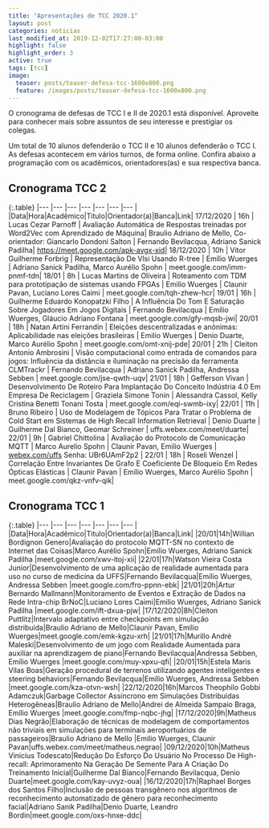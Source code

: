 ```yaml
---
title: "Apresentações de TCC 2020.1"
layout: post
categories: noticias
last_modified_at: 2019-12-02T17:27:00-03:00
highlight: false
highlight_order: 3
active: true
tags: [tcc]
image:
  teaser: posts/teaser-defesa-tcc-1600x800.png
  feature: /images/posts/teaser-defesa-tcc-1600x800.png
---
```


O cronograma de defesas de TCC I e II de 2020.1 está disponível. Aproveite para conhecer mais sobre assuntos de seu interesse e prestigiar os colegas.

Um total de 10 alunos defenderão o TCC II e 10 alunos defenderão o TCC I. As defesas acontecem em vários turnos, de forma online. Confira abaixo a programação com os acadêmicos, orientadores(as) e sua respectiva banca.

## Cronograma TCC 2

{:.table}
|--- |--- |--- |--- |--- |--- |--- |
|Data|Hora|Acadêmico|Titulo|Orientador(a)|Banca|Link|
17/12/2020 | 16h | Lucas Cezar Parnoff | Avaliação Automática de Respostas treinadas por Word2Vec com Aprendizado de Máquina| Braulio Adriano de Mello, Co-orientador: Giancarlo Dondoni Salton | Fernando Bevilacqua, Adriano Sanick Padilha| https://meet.google.com/apk-avgx-xid|
18/12/2020 | 10h | Vitor Guilherme Forbrig | Representação De Vlsi Usando R-tree | Emílio Wuerges | Adriano Sanick Padilha, Marco Aurélio Spohn | meet.google.com/imm-pnmf-tdn|
18/01 | 8h | Lucas Martins de Oliveira | Roteamento com TDM para prototipação de sistemas usando FPGAs | Emilio Wuerges | Claunir Pavan, Luciano Lores Caimi | meet.google.com/tqh-zhew-hcr|
19/01 | 16h | Guilherme Eduardo Konopatzki Filho | A Influência Do Tom E Saturação Sobre Jogadores Em Jogos Digitais | Fernando Bevilacqua | Emilio Wuerges, Gláucio Adriano Fontana | meet.google.com/gfy-mqsb-jwi|
20/01 | 18h | Natan Artini Ferrandin | Eleições descentralizadas e anônimas: Aplicabilidade nas eleições brasileiras | Emilio Wuerges | Denio Duarte, Marco Aurélio Spohn | meet.google.com/omt-xnij-pde|
20/01 | 21h | Cleiton Antonio Ambrosini | Visão computacional como entrada de comandos para jogos: Influência da distância e iluminação na precisão da ferramenta CLMTrackr | Fernando Bevilacqua | Adriano Sanick Padilha, Andressa Sebben | meet.google.com/jse-qwth-uqv|
21/01 | 18h | Gefferson Vivan | Desenvolvimento De Roteiro Para Implantação Do Conceito Indústria 4.0 Em Empresa De Reciclagem | Graziela Simone Tonin | Alessandra Cassol, Kelly Cristina Benetti Tonani Tosta | meet.google.com/eqi-swmb-ixy|
22/01 | 11h | Bruno Ribeiro | Uso de Modelagem de Tópicos Para Tratar o Problema de Cold Start em Sistemas de High Recall Information Retrieval | Denio Duarte | Guilherme Dal Bianco, Geomar Schreiner | uffs.webex.com/meet/duarte|
22/01 | 9h | Gabriel Chittolina | Avaliação do Protocolo de Comunicação MQTT | Marco Aurelio Spohn | Claunir Pavan, Emilio Wuerges | [webex.com/uffs](https://webex.com/uffs/j.php?MTID=mbb63aa048e7ec5ba17cba40fcb872b14) Senha: UBr6UAmF2p2 |
22/01 | 18h | Roseli Wenzel | Correlação Entre Invariantes De Grafo E Coeficiente De Bloqueio Em Redes Ópticas Elásticas | Claunir Pavan | Emílio Wuerges, Marco Aurélio Spohn | meet.google.com/qkz-vnfv-qik|

## Cronograma TCC 1

{:.table}
|--- |--- |--- |--- |--- |--- |--- |
|Data|Hora|Acadêmico|Titulo|Orientador(a)|Banca|Link|
|20/01|14h|Willian Bordignon Genero|Avaliação do protocolo MQTT-SN no contexto de Internet das Coisas|Marco Aurélio Spohn|Emílio Wuerges, Adriano Sanick Padilha |meet.google.com/xwv-itoj-xii|
|22/01|17h|Watson Vieira Costa Junior|Desenvolvimento de uma aplicação de realidade aumentada para uso no curso de medicina da UFFS|Fernando Bevilacqua|Emílio Wuerges, Andressa Sebben |meet.google.com/fro-ppnn-ebk|
|21/01|20h|Artur Bernardo Mallmann|Monitoramento de Eventos e Extração de Dados na Rede Intra-chip BrNoC|Luciano Lores Caimi|Emilio Wuerges, Adriano Sanick Padilha |meet.google.com/ift-dxua-pjw|
|17/12/2020|8h|Cleiton Puttlitz|Intervalo adaptativo entre checkpoints em simulação distribuída|Braulio Adriano de Mello|Claunir Pavan, Emílio Wuerges|meet.google.com/emk-kgzu-xrh|
|21/01|17h|Murillo André Maleski|Desenvolvimento de um jogo com Realidade Aumentada para auxiliar na aprendizagem de piano|Fernando Bevilacqua|Andressa Sebben, Emílio Wuerges |meet.google.com/muy-xpxu-qfi|
|20/01|15h|Estela Maris Vilas Boas|Geração procedural de terrenos utilizando agentes inteligentes e steering behaviors|Fernando Bevilacqua|Emílio Wuerges, Andressa Sebben |meet.google.com/kza-otvn-wsh|
|22/12/2020|16h|Marcos Theophilo Gobbi Adamczuk|Garbage Collector Assíncrono em Simulações Distribuídas Heterogêneas|Braulio Adriano de Mello|Andrei de Almeida Sampaio Braga, Emílio Wuerges |meet.google.com/fmp-nqbc-jhg|
|17/12/2020|9h|Matheus Dias Negrão|Elaboração de técnicas de modelagem de comportamentos não triviais em simulações para terminais aeroportuários de passageiros|Braulio Adriano de Mello |Emilio Wuerges, Claunir Pavan|uffs.webex.com/meet/matheus.negrao|
|09/12/2020|10h|Matheus Vinícius Todescato|Redução Do Esforço Do Usuário No Processo De High-recall: Aprimoramento Na Geração De Semente Para A Criação Do Treinamento Inicial|Guilherme Dal Bianco|Fernando Bevilacqua, Denio Duarte|meet.google.com/kay-uvyz-oua|
|16/12/2020|17h|Raphael Borges dos Santos Filho|Inclusão de pessoas transgênero nos algoritmos de reconhecimento automatizado de gênero para reconhecimento facial|Adriano Sanik Padilha|Denio Duarte, Leandro Bordin|meet.google.com/oxs-hnxe-ddc|
